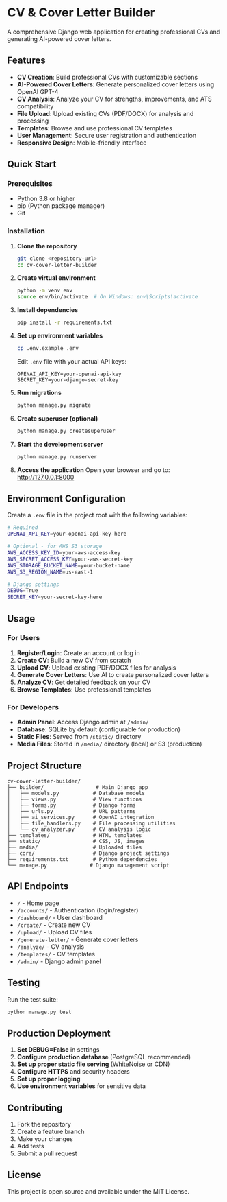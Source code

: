 # CV & Cover Letter Builder

A comprehensive Django web application for creating professional CVs and generating AI-powered cover letters.

## Features

- **CV Creation**: Build professional CVs with customizable sections
- **AI-Powered Cover Letters**: Generate personalized cover letters using OpenAI GPT-4
- **CV Analysis**: Analyze your CV for strengths, improvements, and ATS compatibility
- **File Upload**: Upload existing CVs (PDF/DOCX) for analysis and processing
- **Templates**: Browse and use professional CV templates
- **User Management**: Secure user registration and authentication
- **Responsive Design**: Mobile-friendly interface

## Quick Start

### Prerequisites

- Python 3.8 or higher
- pip (Python package manager)
- Git

### Installation

1. **Clone the repository**
   ```bash
   git clone <repository-url>
   cd cv-cover-letter-builder
   ```

2. **Create virtual environment**
   ```bash
   python -m venv env
   source env/bin/activate  # On Windows: env\Scripts\activate
   ```

3. **Install dependencies**
   ```bash
   pip install -r requirements.txt
   ```

4. **Set up environment variables**
   ```bash
   cp .env.example .env
   ```
   Edit `.env` file with your actual API keys:
   ```
   OPENAI_API_KEY=your-openai-api-key
   SECRET_KEY=your-django-secret-key
   ```

5. **Run migrations**
   ```bash
   python manage.py migrate
   ```

6. **Create superuser (optional)**
   ```bash
   python manage.py createsuperuser
   ```

7. **Start the development server**
   ```bash
   python manage.py runserver
   ```

8. **Access the application**
   Open your browser and go to: http://127.0.0.1:8000

## Environment Configuration

Create a `.env` file in the project root with the following variables:

```bash
# Required
OPENAI_API_KEY=your-openai-api-key-here

# Optional - for AWS S3 storage
AWS_ACCESS_KEY_ID=your-aws-access-key
AWS_SECRET_ACCESS_KEY=your-aws-secret-key
AWS_STORAGE_BUCKET_NAME=your-bucket-name
AWS_S3_REGION_NAME=us-east-1

# Django settings
DEBUG=True
SECRET_KEY=your-secret-key-here
```

## Usage

### For Users
1. **Register/Login**: Create an account or log in
2. **Create CV**: Build a new CV from scratch
3. **Upload CV**: Upload existing PDF/DOCX files for analysis
4. **Generate Cover Letters**: Use AI to create personalized cover letters
5. **Analyze CV**: Get detailed feedback on your CV
6. **Browse Templates**: Use professional templates

### For Developers
- **Admin Panel**: Access Django admin at `/admin/`
- **Database**: SQLite by default (configurable for production)
- **Static Files**: Served from `/static/` directory
- **Media Files**: Stored in `/media/` directory (local) or S3 (production)

## Project Structure

```
cv-cover-letter-builder/
├── builder/                 # Main Django app
│   ├── models.py           # Database models
│   ├── views.py            # View functions
│   ├── forms.py            # Django forms
│   ├── urls.py             # URL patterns
│   ├── ai_services.py      # OpenAI integration
│   ├── file_handlers.py    # File processing utilities
│   └── cv_analyzer.py      # CV analysis logic
├── templates/              # HTML templates
├── static/                 # CSS, JS, images
├── media/                  # Uploaded files
├── core/                   # Django project settings
├── requirements.txt        # Python dependencies
└── manage.py              # Django management script
```

## API Endpoints

- `/` - Home page
- `/accounts/` - Authentication (login/register)
- `/dashboard/` - User dashboard
- `/create/` - Create new CV
- `/upload/` - Upload CV files
- `/generate-letter/` - Generate cover letters
- `/analyze/` - CV analysis
- `/templates/` - CV templates
- `/admin/` - Django admin panel

## Testing

Run the test suite:
```bash
python manage.py test
```

## Production Deployment

1. **Set DEBUG=False** in settings
2. **Configure production database** (PostgreSQL recommended)
3. **Set up proper static file serving** (WhiteNoise or CDN)
4. **Configure HTTPS** and security headers
5. **Set up proper logging**
6. **Use environment variables** for sensitive data

## Contributing

1. Fork the repository
2. Create a feature branch
3. Make your changes
4. Add tests
5. Submit a pull request

## License

This project is open source and available under the MIT License.
